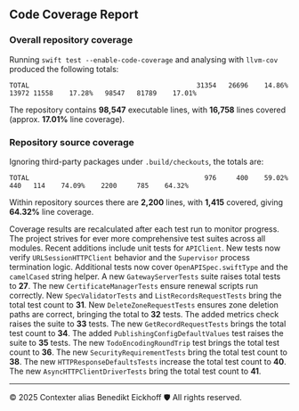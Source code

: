 ## Code Coverage Report

### Overall repository coverage

Running `swift test --enable-code-coverage` and analysing with `llvm-cov` produced the following totals:

```
TOTAL                                          31354   26696    14.86%   13972 11558    17.28%   98547   81789    17.01%
```

The repository contains **98,547** executable lines, with **16,758** lines covered (approx. **17.01%** line coverage).

### Repository source coverage

Ignoring third-party packages under `.build/checkouts`, the totals are:

```
TOTAL                                            976     400    59.02%     440   114    74.09%    2200     785    64.32%
```

Within repository sources there are **2,200** lines, with **1,415** covered, giving **64.32%** line coverage.

Coverage results are recalculated after each test run to monitor progress. The project strives for ever more comprehensive test suites across all modules. Recent additions include unit tests for ``APIClient``. New tests now verify ``URLSessionHTTPClient`` behavior and the ``Supervisor`` process termination logic.
Additional tests now cover ``OpenAPISpec.swiftType`` and the ``camelCased`` string helper. A new ``GatewayServerTests`` suite raises total tests to **27**.
The new ``CertificateManagerTests`` ensure renewal scripts run correctly.
New ``SpecValidatorTests`` and ``ListRecordsRequestTests`` bring the total test count to **31**.
New ``DeleteZoneRequestTests`` ensures zone deletion paths are correct, bringing the total to **32** tests.
The added metrics check raises the suite to **33** tests.
The new ``GetRecordRequestTests`` brings the total test count to **34**.
The added ``PublishingConfigDefaultValues`` test raises the suite to **35** tests.
The new ``TodoEncodingRoundTrip`` test brings the total test count to **36**.
The new ``SecurityRequirementTests`` bring the total test count to **38**.
The new ``HTTPResponseDefaultsTests`` increase the total test count to **40**.
The new ``AsyncHTTPClientDriverTests`` bring the total test count to **41**.

---
© 2025 Contexter alias Benedikt Eickhoff 🛡️ All rights reserved.
